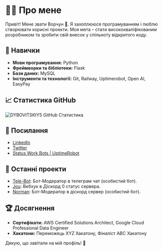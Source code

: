 # 👨‍💻 Про мене

Привіт! Мене звати Ворчун 👋. Я захоплююся програмуванням і люблю створювати корисні проекти. 
Моя мета – стати висококваліфікованим розробником та зробити свій внесок у спільноту відкритого коду.

## 🚀 Навички

- **Мови програмування:** Python
- **Фреймворки та бібліотеки:** Flask
- **Бази даних:** MySQL
- **Інструменти та технології:** Git, Railway, Uptimerobot, Open AI, EasyPay

## 📈 Статистика GitHub

![DYBOVITSKIY5 GitHub Статистика](https://github-readme-stats.vercel.app/api?username=DYBOVITSKIY5&show_icons=true&theme=radical)

## 🔗 Посилання

- [LinkedIn](https://www.linkedin.com/in/)
- [Twitter](https://twitter.com/)
- [Status Work Bots | UptimeRobot](https://stats.uptimerobot.com/IyHSGTUaZL)

## 📝 Останні проекти

- [Tele-Bot](https://github.com/DYBOVITSKIY5/Telegram): Бот-Модератор в телеграм чат (особистий бот).
- [Jou](https://github.com/DYBOVITSKIY5/Jou): Вебхук в Діскорд 0 статус сервера.
- [Norman](https://github.com/DYBOVITSKIY5/Norman): Бот-Модератор в діскорд сервер (особистий бот).

## 🏆 Досягнення

- **Сертифікати:** AWS Certified Solutions Architect, Google Cloud Professional Data Engineer
- **Хакатони:** Переможець XYZ Хакатону, Фіналіст ABC Хакатону

Дякую, що завітали на мій профіль! 🙌
